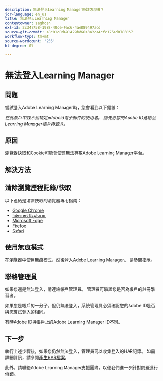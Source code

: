 ```yaml
---
description: 無法登入Learning Manager時該怎麼做？
jcr-language: en_us
title: 無法登入Learning Manager
contentowner: saghosh
exl-id: 2c347758-1982-40ce-9ac6-4ae889497add
source-git-commit: a0c01c0d691429bd66a3a2ce4cfc175ad0703157
workflow-type: tm+mt
source-wordcount: '255'
ht-degree: 0%

---
```


# 無法登入Learning Manager

## 問題

嘗試登入Adobe Learning Manager時，您會看到以下錯誤：

*在此帳戶中找不到特定adobeid電子郵件的使用者。 請先將您的Adobe ID連結至Learning Manager帳戶再登入。*

<!--![](assets/prime-error-message.png)-->

## 原因

瀏覽器快取和Cookie可能會使您無法存取Adobe Learning Manager平台。

## 解決方法

## 清除瀏覽歷程記錄/快取

以下連結是清除快取的瀏覽器專用指南：

* [Google Chrome](https://support.google.com/accounts/answer/32050?co=GENIE.Platform%3DDesktop&amp;hl=en)
* [Internet Explorer](https://kb.wisc.edu/page.php?id=1514)
* [Microsoft Edge](https://www.bitdefender.com/support/how-to-clear-the-cache-and-cookies%C2%A0in-microsoft-edge-1914.html)
* [Firefox](https://kb.iu.edu/d/ahic)
* [Safari](https://oit.colorado.edu/tutorial/clear-web-browser-cache-safari-6)

## 使用無痕模式

在瀏覽器中使用無痕模式，然後登入Adobe Learning Manager。 請參閱[指示](https://support.google.com/chrome/answer/95464?co=GENIE.Platform%3DDesktop&amp;hl=en&amp;oco=0)。

## 聯絡管理員

如果您還是無法登入，請連絡帳戶管理員。 管理員可驗證您是否為帳戶的註冊學習者。

如果您是帳戶的一分子，但仍無法登入，系統管理員必須確認您的Adobe ID是否與您嘗試登入的相同。

有時Adobe ID與帳戶上的Adobe Learning Manager ID不同。

## 下一步

執行上述步驟後，如果您仍然無法登入，管理員可以收集登入的HAR記錄。 如需詳細資訊，請參閱[產生HAR檔案](/help/migrated/kb/generate-har-file.md)。

此外，請聯絡Adobe Learning Manager支援團隊，以便我們進一步針對問題進行偵錯。
